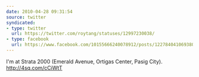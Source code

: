 ```yaml
---
date: 2010-04-28 09:31:54
source: twitter
syndicated:
- type: twitter
  url: https://twitter.com/roytang/statuses/12997230038/
- type: facebook
  url: https://www.facebook.com/10155666240078912/posts/122784041069380
---
```


I'm at Strata 2000 (Emerald Avenue, Ortigas Center, Pasig City). http://4sq.com/cCiWtT